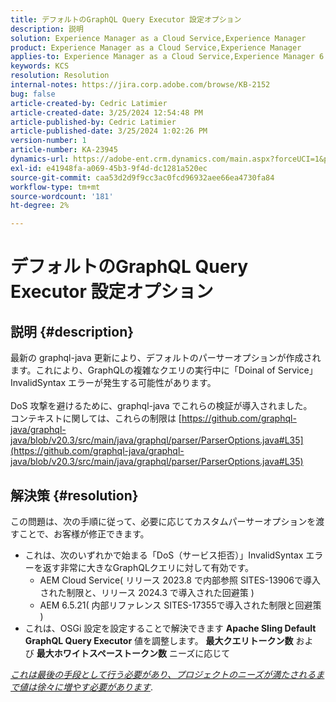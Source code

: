 ```yaml
---
title: デフォルトのGraphQL Query Executor 設定オプション
description: 説明
solution: Experience Manager as a Cloud Service,Experience Manager
product: Experience Manager as a Cloud Service,Experience Manager
applies-to: Experience Manager as a Cloud Service,Experience Manager 6.5
keywords: KCS
resolution: Resolution
internal-notes: https://jira.corp.adobe.com/browse/KB-2152
bug: false
article-created-by: Cedric Latimier
article-created-date: 3/25/2024 12:54:48 PM
article-published-by: Cedric Latimier
article-published-date: 3/25/2024 1:02:26 PM
version-number: 1
article-number: KA-23945
dynamics-url: https://adobe-ent.crm.dynamics.com/main.aspx?forceUCI=1&pagetype=entityrecord&etn=knowledgearticle&id=5b8772d6-a6ea-ee11-a204-6045bd0063aa
exl-id: e41948fa-a069-45b3-9f4d-dc1281a520ec
source-git-commit: caa53d2d9f9cc3ac0fcd96932aee66ea4730fa84
workflow-type: tm+mt
source-wordcount: '181'
ht-degree: 2%

---
```


# デフォルトのGraphQL Query Executor 設定オプション

## 説明 {#description}

最新の graphql-java 更新により、デフォルトのパーサーオプションが作成されます。これにより、GraphQLの複雑なクエリの実行中に「Doinal of Service」InvalidSyntax エラーが発生する可能性があります。 <br><br>DoS 攻撃を避けるために、graphql-java でこれらの検証が導入されました。 
<br>コンテキストに関しては、これらの制限は [https://github.com/graphql-java/graphql-java/blob/v20.3/src/main/java/graphql/parser/ParserOptions.java#L35](https://github.com/graphql-java/graphql-java/blob/v20.3/src/main/java/graphql/parser/ParserOptions.java#L35)

## 解決策 {#resolution}


この問題は、次の手順に従って、必要に応じてカスタムパーサーオプションを渡すことで、お客様が修正できます。

- これは、次のいずれかで始まる「DoS（サービス拒否）」InvalidSyntax エラーを返す非常に大きなGraphQLクエリに対して有効です。
   - AEM Cloud Service( リリース 2023.8 で内部参照 SITES-13906で導入された制限と、リリース 2024.3 で導入された回避策 )
   - AEM 6.5.21( 内部リファレンス SITES-17355で導入された制限と回避策 )
- これは、OSGi 設定を設定することで解決できます <b>Apache Sling Default GraphQL Query Executor</b> 値を調整します。 <b>最大クエリトークン数</b> および <b>最大ホワイトスペーストークン数</b> ニーズに応じて


*<u>これは最後の手段として行う必要があり、プロジェクトのニーズが満たされるまで値は徐々に増やす必要があります</u>*.
